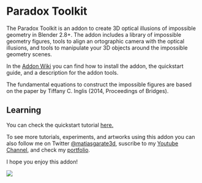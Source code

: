 
# Paradox Toolkit
The Paradox Toolkit is an addon to create 3D optical illusions of impossible geometry in Blender 2.8+. 
The addon includes a library of impossible geometry figures, tools to align an ortographic camera with the optical illusions, and tools to manipulate your 3D objects around the impossible geometry scenes.

In the [Addon Wiki](https://github.com/matgarate/Blender_ParadoxToolkit/wiki/) you can find how to install the addon, the quickstart guide, and a description for the addon tools.

The fundamental equations to construct the impossible figures are based on the paper by Tiffany C. Inglis (2014, Proceedings of Bridges).

## Learning
You can check the quickstart tutorial [here.](https://youtu.be/tf6iKm49Eyk)

To see more tutorials, experiments, and artworks using this addon you can also follow me on Twitter [@matiasgarate3d](https://twitter.com/matiasgarate3d), suscribe to my [Youtube Channel](https://www.youtube.com/channel/UCctucQL4rpmhF3HywLiPzMA), and check my [portfolio](https://www.behance.net/matiasgarate3d).



I hope you enjoy this addon!

![](https://raw.githubusercontent.com/wiki/matgarate/Blender_ParadoxToolkit/img_sample/Library.png)


